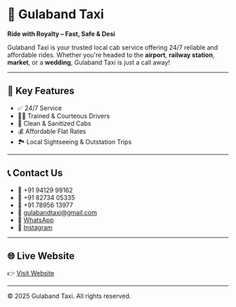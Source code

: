 # 🚕 Gulaband Taxi

**Ride with Royalty – Fast, Safe & Desi**

Gulaband Taxi is your trusted local cab service offering 24/7 reliable and affordable rides. Whether you're headed to the **airport**, **railway station**, **market**, or a **wedding**, Gulaband Taxi is just a call away!

---

## 🌟 Key Features

- ✅ 24/7 Service
- 👨‍✈️ Trained & Courteous Drivers
- 🧼 Clean & Sanitized Cabs
- 💰 Affordable Flat Rates
- 🏞️ Local Sightseeing & Outstation Trips

---

## 📞 Contact Us

- 📱 +91 94129 99162  
- 📱 +91 82734 05335  
- 📱 +91 78956 13977  
- 📧 gulabandtaxi@gmail.com  
- 💬 [WhatsApp](https://wa.me/919412999162)  
- 📸 [Instagram](https://www.instagram.com/gulaband_taxi)

---

## 🌐 Live Website

👉 [Visit Website](https://<your-username>.github.io/gulaband-taxi)

---

© 2025 Gulaband Taxi. All rights reserved.
